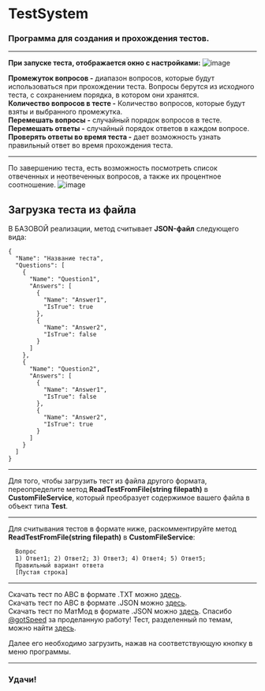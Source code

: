 # TestSystem
### Программа для создания и прохождения тестов.  
***
**При запуске теста, отображается окно с настройками:**
![image](https://user-images.githubusercontent.com/48275225/146672369-07188225-e037-4751-afdc-f39278cb3d6e.png)

  
    
**Промежуток вопросов -** диапазон вопросов, которые будут использоваться при прохождении теста. Вопросы берутся из исходного теста, с сохранением порядка, в котором они хранятся.  
**Количество вопросов в тесте -** Количество вопросов, которые будут взяты и выбранного промежутка.  
**Перемешать вопросы -** случайный порядок вопросов в тесте.  
**Перемешать ответы -** случайный порядок ответов в каждом вопросе.  
**Проверять ответы во время теста -** дает возможность узнать правильный ответ во время прохождения теста.  
***
По завершению теста, есть возможность посмотреть список отвеченных и неотвеченных вопросов, а также их процентное соотношение.
![image](https://user-images.githubusercontent.com/48275225/146673140-e983170f-ef10-40cf-865f-bd5ceae254af.png)

## Загрузка теста из файла
В БАЗОВОЙ реализации, метод считывает **JSON-файл** следующего вида:  
```
{
  "Name": "Название теста",
  "Questions": [
    {
      "Name": "Question1",
      "Answers": [
        {
          "Name": "Answer1",
          "IsTrue": true
        },
        {
          "Name": "Answer2",
          "IsTrue": false
        }
      ]
    },
    {
      "Name": "Question2",
      "Answers": [
        {
          "Name": "Answer1",
          "IsTrue": false
        },
        {
          "Name": "Answer2",
          "IsTrue": true
        }
      ]
    }
  ]
}
```
***
Для того, чтобы загрузить тест из файла другого формата, переопределите метод 
**ReadTestFromFile(string filepath)** в **CustomFileService**, который преобразует содержимое вашего файла в объект типа **Test**.  
***
Для считывания тестов в формате ниже, раскомментируйте метод **ReadTestFromFile(string filepath)** в **CustomFileService**:  
```
  Вопрос
  1) Ответ1; 2) Ответ2; 3) Ответ3; 4) Ответ4; 5) Ответ5;
  Правильный вариант ответа
  [Пустая строка]
```
***
Скачать тест по АВС в формате .TXT можно [здесь](https://drive.google.com/file/d/1CIjA2186x9k-OWAo9Sv5pIMt2bnhY9R-/view?usp=sharing).  
Скачать тест по АВС в формате .JSON можно [здесь](https://drive.google.com/file/d/1HATDpInJHwX7cotkYRwElEO0PHUerbOg/view?usp=sharing).  
Скачать тест по МатМод в формате .JSON можно [здесь](https://drive.google.com/file/d/1McohlEXnx-fdVGW3fB9JIMPKH43vrQ46/view?usp=sharing). Спасибо [@gotSpeed](https://github.com/gotSpeed) за проделанную работу! Тест, разделенный по темам, можно найти [здесь](https://github.com/gotSpeed/test-parser/tree/master/res/parsed).

Далее его необходимо загрузить, нажав на соответствующую кнопку в меню программы.  
***
### Удачи! ###
